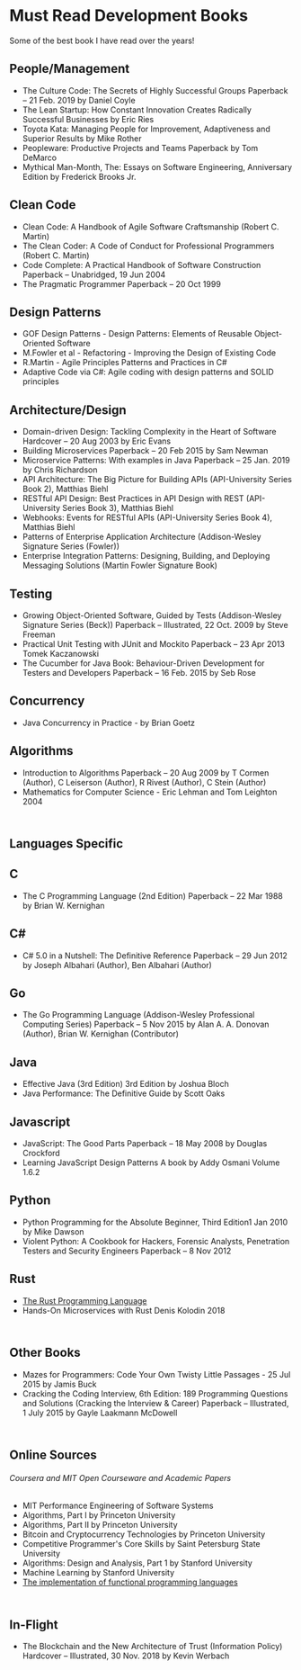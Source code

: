 # Must Read Development Books

 Some of the best book I have read over the years!

People/Management
----------------------------------

* The Culture Code: The Secrets of Highly Successful Groups Paperback – 21 Feb. 2019 by Daniel Coyle
* The Lean Startup: How Constant Innovation Creates Radically Successful Businesses by Eric Ries 
* Toyota Kata: Managing People for Improvement, Adaptiveness and Superior Results by Mike Rother
* Peopleware: Productive Projects and Teams Paperback by Tom DeMarco
* Mythical Man-Month, The: Essays on Software Engineering, Anniversary Edition by Frederick Brooks Jr.

Clean Code
----------------------------------

* Clean Code: A Handbook of Agile Software Craftsmanship (Robert C. Martin)
* The Clean Coder: A Code of Conduct for Professional Programmers (Robert C. Martin)
* Code Complete: A Practical Handbook of Software Construction Paperback – Unabridged, 19 Jun 2004
* The Pragmatic Programmer Paperback – 20 Oct 1999


Design Patterns
----------------------------------

* GOF Design Patterns - Design Patterns: Elements of Reusable Object-Oriented Software
* M.Fowler et al - Refactoring - Improving the Design of Existing Code
* R.Martin - Agile Principles Patterns and Practices in C#
* Adaptive Code via C#: Agile coding with design patterns and SOLID principles


Architecture/Design
----------------------------------

* Domain-driven Design: Tackling Complexity in the Heart of Software Hardcover – 20 Aug 2003 by Eric Evans
* Building Microservices Paperback – 20 Feb 2015 by Sam Newman
* Microservice Patterns: With examples in Java Paperback – 25 Jan. 2019 by Chris Richardson
* API Architecture: The Big Picture for Building APIs (API-University Series Book 2), Matthias Biehl
* RESTful API Design: Best Practices in API Design with REST (API-University Series Book 3), Matthias Biehl
* Webhooks: Events for RESTful APIs (API-University Series Book 4), Matthias Biehl
* Patterns of Enterprise Application Architecture (Addison-Wesley Signature Series (Fowler))
* Enterprise Integration Patterns: Designing, Building, and Deploying Messaging Solutions (Martin Fowler Signature Book)


Testing
----------------------------------

* Growing Object-Oriented Software, Guided by Tests (Addison-Wesley Signature Series (Beck)) Paperback – Illustrated, 22 Oct. 2009 by Steve Freeman
* Practical Unit Testing with JUnit and Mockito Paperback – 23 Apr 2013 Tomek Kaczanowski
* The Cucumber for Java Book: Behaviour-Driven Development for Testers and Developers Paperback – 16 Feb. 2015 by Seb Rose

Concurrency
----------------------------------

* Java Concurrency in Practice - by Brian Goetz

Algorithms
----------------------------------

* Introduction to Algorithms Paperback – 20 Aug 2009 by T Cormen (Author), C Leiserson (Author), R Rivest (Author), C Stein (Author)
* Mathematics for Computer Science - Eric Lehman and Tom Leighton 2004

<br /> Languages Specific
----------------------------------

C
----------------------------------

* The C Programming Language (2nd Edition) Paperback – 22 Mar 1988 by Brian W. Kernighan

C#
----------------------------------

* C# 5.0 in a Nutshell: The Definitive Reference Paperback – 29 Jun 2012 by Joseph Albahari  (Author), Ben Albahari (Author)

Go
----------------------------------

* The Go Programming Language (Addison-Wesley Professional Computing Series) Paperback – 5 Nov 2015 by Alan A. A. Donovan (Author), Brian W. Kernighan (Contributor)

Java
----------------------------------

* Effective Java (3rd Edition) 3rd Edition by Joshua Bloch
* Java Performance: The Definitive Guide by Scott Oaks

Javascript
----------------------------------

* JavaScript: The Good Parts Paperback – 18 May 2008 by Douglas Crockford
* Learning JavaScript Design Patterns A book by Addy Osmani Volume 1.6.2

Python
----------------------------------

* Python Programming for the Absolute Beginner, Third Edition1 Jan 2010 by Mike Dawson
* Violent Python: A Cookbook for Hackers, Forensic Analysts, Penetration Testers and Security Engineers Paperback – 8 Nov 2012

Rust
----------------------------------

* [The Rust Programming Language](https://doc.rust-lang.org/book/)
* Hands-On Microservices with Rust Denis Kolodin 2018

<br /> Other Books
----------------------------------

* Mazes for Programmers: Code Your Own Twisty Little Passages - 25 Jul 2015 by Jamis Buck
* Cracking the Coding Interview, 6th Edition: 189 Programming Questions and Solutions (Cracking the Interview & Career) Paperback – Illustrated, 1 July 2015 by Gayle Laakmann McDowell

<br /> Online Sources
----------------------------------
###### Coursera and MIT Open Courseware and Academic Papers
* MIT Performance Engineering of Software Systems
* Algorithms, Part I by Princeton University
* Algorithms, Part II by Princeton University
* Bitcoin and Cryptocurrency Technologies by Princeton University
* Competitive Programmer's Core Skills by Saint Petersburg State University
* Algorithms: Design and Analysis, Part 1 by Stanford University
* Machine Learning by Stanford University
* [The implementation of functional programming languages](https://www.microsoft.com/en-us/research/publication/the-implementation-of-functional-programming-languages/)

<br /> In-Flight
----------------------------------

* The Blockchain and the New Architecture of Trust (Information Policy) Hardcover – Illustrated, 30 Nov. 2018 by Kevin Werbach
